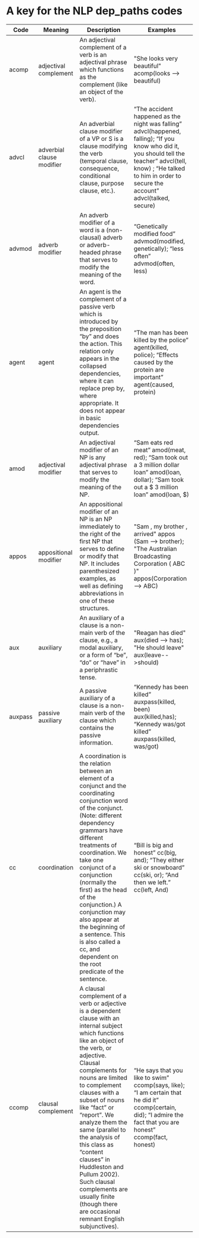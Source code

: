 # A key for the NLP dep_paths codes

Code | Meaning | Description | Examples
-------|--------|------|-----
acomp | adjectival complement | An adjectival complement of a verb is an adjectival phrase which functions as the complement (like an object of the verb). | "She looks very beautiful" acomp(looks --> beautiful)
advcl | adverbial clause modifier | An adverbial clause modifier of a VP or S is a clause modifying the verb (temporal clause, consequence, conditional clause, purpose clause, etc.). | “The accident happened as the night was falling” advcl(happened, falling); “If you know who did it, you should tell the teacher” advcl(tell, know) ; “He talked to him in order to secure the account” advcl(talked, secure)
advmod | adverb modifier | An adverb modifier of a word is a (non-clausal) adverb or adverb-headed phrase that serves to modify the meaning of the word. | “Genetically modified food” advmod(modified, genetically); “less often” advmod(often, less)
agent | agent | An agent is the complement of a passive verb which is introduced by the preposition “by” and does the action. This relation only appears in the collapsed dependencies, where it can replace prep by, where appropriate. It does not appear in basic dependencies output. | “The man has been killed by the police” agent(killed, police); “Effects caused by the protein are important” agent(caused, protein)
amod | adjectival modifier | An adjectival modifier of an NP is any adjectival phrase that serves to modify the meaning of the NP. | “Sam eats red meat” amod(meat, red); “Sam took out a 3 million dollar loan” amod(loan, dollar); “Sam took out a $ 3 million loan” amod(loan, $)
appos | appositional modifier | An appositional modifier of an NP is an NP immediately to the right of the first NP that serves to define or modify that NP. It includes parenthesized examples, as well as defining abbreviations in one of these structures. | "Sam , my brother , arrived" appos (Sam --> brother); "The Australian Broadcasting Corporation ( ABC )" appos(Corporation --> ABC)
aux | auxiliary | An auxiliary of a clause is a non-main verb of the clause, e.g., a modal auxiliary, or a form of “be”, “do” or “have” in a periphrastic tense. | "Reagan has died" aux(died --> has); "He should leave" aux(leave-->should)
auxpass | passive auxiliary | A passive auxiliary of a clause is a non-main verb of the clause which contains the passive information. | “Kennedy has been killed” auxpass(killed, been) aux(killed,has); “Kennedy was/got killed” auxpass(killed, was/got)
cc | coordination | A coordination is the relation between an element of a conjunct and the coordinating conjunction word of the conjunct. (Note: different dependency grammars have different treatments of coordination. We take one conjunct of a conjunction (normally the first) as the head of the conjunction.) A conjunction may also appear at the beginning of a sentence. This is also called a cc, and dependent on the root predicate of the sentence. | “Bill is big and honest” cc(big, and); “They either ski or snowboard” cc(ski, or); “And then we left.” cc(left, And)
ccomp | clausal complement | A clausal complement of a verb or adjective is a dependent clause with an internal subject which functions like an object of the verb, or adjective. Clausal complements for nouns are limited to complement clauses with a subset of nouns like “fact” or “report”. We analyze them the same (parallel to the analysis of this class as “content clauses” in Huddleston and Pullum 2002). Such clausal complements are usually finite (though there are occasional remnant English subjunctives). | “He says that you like to swim” ccomp(says, like); “I am certain that he did it” ccomp(certain, did); “I admire the fact that you are honest” ccomp(fact, honest)

